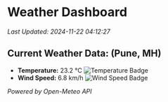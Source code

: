 
# Weather Dashboard

_Last Updated: 2024-11-22 04:12:27_

## Current Weather Data: (Pune, MH)
- **Temperature:** 23.2 °C ![Temperature Badge](https://img.shields.io/badge/Temperature-Medium%20Temp-green)
- **Wind Speed:** 6.8 km/h ![Wind Speed Badge](https://img.shields.io/badge/Wind%20Speed-Low%20Wind-blue)

*Powered by Open-Meteo API*
